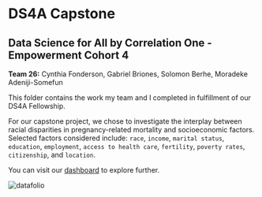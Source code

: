 # DS4A Capstone
## Data Science for All by Correlation One - Empowerment Cohort 4

**Team 26:** Cynthia Fonderson, Gabriel Briones, Solomon Berhe, Moradeke Adeniji-Somefun

This folder contains the work my team and I completed in fulfillment of our DS4A Fellowship. 

For our capstone project, we chose to investigate the interplay between racial disparities in pregnancy-related mortality and socioeconomic factors. Selected factors considered include: `race`, `income`, `marital status`, `education`, `employment`, `access to health care`, `fertility`, `poverty rates`, `citizenship`, and `location`.

You can visit our [dashboard](https://public.tableau.com/views/Analyzingtheeffectsofsocio-economicfactorsonpregnancyoutcomes/Analyzingtheeffectsofsocio-economicfactorsonpregnancyoutcomes?:language=en-US&:display_count=n&:origin=viz_share_link) to explore further.

![datafolio](https://github.com/GabrielBrionesL/DS4A-Capstone/assets/49901765/e6d22009-3b66-40f7-94eb-395d955524fb)

